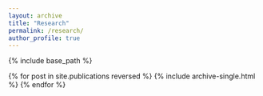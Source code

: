 ```yaml
---
layout: archive
title: "Research"
permalink: /research/
author_profile: true
---
```


<!--{% if site.author.googlescholar %} -->
<!--  <div class="wordwrap">You can also find my articles on <a href="{{site.author.googlescholar}}">my Google Scholar profile</a>.</div> -->
<!--{% endif %} -->

{% include base_path %}

{% for post in site.publications reversed %}
  {% include archive-single.html %}
{% endfor %}
